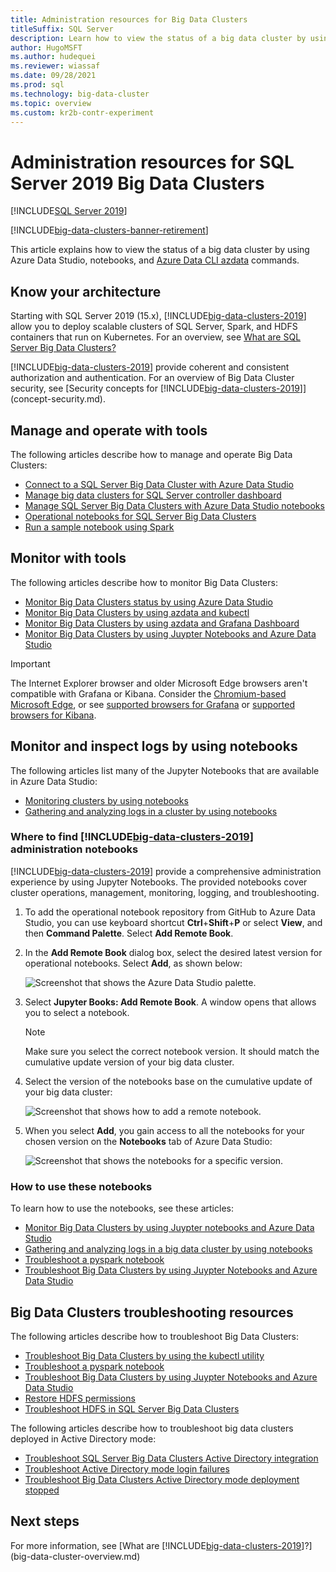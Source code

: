```yaml
---
title: Administration resources for Big Data Clusters
titleSuffix: SQL Server
description: Learn how to view the status of a big data cluster by using Azure Data Studio, notebooks, and Azure Data CLI azdata commands.
author: HugoMSFT
ms.author: hudequei
ms.reviewer: wiassaf
ms.date: 09/28/2021
ms.prod: sql
ms.technology: big-data-cluster
ms.topic: overview
ms.custom: kr2b-contr-experiment
---
```


# Administration resources for SQL Server 2019 Big Data Clusters

[!INCLUDE[SQL Server 2019](../includes/applies-to-version/sqlserver2019.md)]

[!INCLUDE[big-data-clusters-banner-retirement](../includes/bdc-banner-retirement.md)]

This article explains how to view the status of a big data cluster by using Azure Data Studio, notebooks, and [Azure Data CLI azdata](../azdata/reference/reference-azdata-app.md) commands.

## Know your architecture

Starting with SQL Server 2019 (15.x), [!INCLUDE[big-data-clusters-2019](../includes/ssbigdataclusters-ss-nover.md)] allow you to deploy scalable clusters of SQL Server, Spark, and HDFS containers that run on Kubernetes. For an overview, see [What are SQL Server Big Data Clusters?](big-data-cluster-overview.md)

[!INCLUDE[big-data-clusters-2019](../includes/ssbigdataclusters-ss-nover.md)] provide coherent and consistent authorization and authentication. For an overview of Big Data Cluster security, see [Security concepts for [!INCLUDE[big-data-clusters-2019](../includes/ssbigdataclusters-ss-nover.md)]](concept-security.md).

## Manage and operate with tools

The following articles describe how to manage and operate Big Data Clusters:

- [Connect to a SQL Server Big Data Cluster with Azure Data Studio](connect-to-big-data-cluster.md)
- [Manage big data clusters for SQL Server controller dashboard](manage-with-controller-dashboard.md)
- [Manage SQL Server Big Data Clusters with Azure Data Studio notebooks](notebooks-manage-bdc.md)
- [Operational notebooks for SQL Server Big Data Clusters](cluster-manage-notebooks.md)
- [Run a sample notebook using Spark](notebooks-tutorial-spark.md)

## Monitor with tools

The following articles describe how to monitor Big Data Clusters:

- [Monitor Big Data Clusters status by using Azure Data Studio](cluster-monitor-ads.md)
- [Monitor Big Data Clusters by using azdata and kubectl](cluster-monitor-cmdlet.md)
- [Monitor Big Data Clusters by using azdata and Grafana Dashboard](cluster-monitor-grafana.md)
- [Monitor Big Data Clusters by using Juypter Notebooks and Azure Data Studio](cluster-monitor-notebooks.md)

> [!IMPORTANT]
> The Internet Explorer browser and older Microsoft Edge browsers aren't compatible with Grafana or Kibana. Consider the [Chromium-based Microsoft Edge](https://microsoftedgewelcome.microsoft.com/), or see [supported browsers for Grafana](https://grafana.com/docs/grafana/latest/installation/requirements/#supported-web-browsers) or [supported browsers for Kibana](https://www.elastic.co/support/matrix#matrix_browsers).

## Monitor and inspect logs by using notebooks

The following articles list many of the Jupyter Notebooks that are available in Azure Data Studio:

- [Monitoring clusters by using notebooks](cluster-monitor-notebooks.md)
- [Gathering and analyzing logs in a cluster by using notebooks](cluster-logging-notebooks.md)

### Where to find [!INCLUDE[big-data-clusters-2019](../includes/ssbigdataclusters-ss-nover.md)] administration notebooks

[!INCLUDE[big-data-clusters-2019](../includes/ssbigdataclusters-ss-nover.md)] provide a comprehensive administration experience by using Jupyter Notebooks. The provided notebooks cover cluster operations, management, monitoring, logging, and troubleshooting.

1. To add the operational notebook repository from GitHub to Azure Data Studio, you can use keyboard shortcut **Ctrl**+**Shift**+**P** or select **View**, and then **Command Palette**. Select **Add Remote Book**.

1. In the **Add Remote Book** dialog box, select the desired latest version for operational notebooks. Select **Add**, as shown below:

   ![Screenshot that shows the Azure Data Studio palette.](media/view-cluster-status/bdc-ads-palette.png)

1. Select **Jupyter Books: Add Remote Book**. A window opens that allows you to select a notebook.

   > [!NOTE]
   > Make sure you select the correct notebook version. It should match the cumulative update version of your big data cluster.

1. Select the version of the notebooks base on the cumulative update of your big data cluster:

   ![Screenshot that shows how to add a remote notebook.](media/view-cluster-status/bdc-remote-guides.png)

1. When you select **Add**, you gain access to all the notebooks for your chosen version on the **Notebooks** tab of Azure Data Studio:

   ![Screenshot that shows the notebooks for a specific version.](media/view-cluster-status/bdc-ads-guides.png)

### How to use these notebooks

To learn how to use the notebooks, see these articles:

- [Monitor Big Data Clusters by using Juypter notebooks and Azure Data Studio](cluster-monitor-notebooks.md)
- [Gathering and analyzing logs in a big data cluster by using notebooks](cluster-logging-notebooks.md)
- [Troubleshoot a pyspark notebook](troubleshoot-pyspark-notebook.md)
- [Troubleshoot Big Data Clusters by using Juypter Notebooks and Azure Data Studio](cluster-troubleshooter-notebooks.md)

## Big Data Clusters troubleshooting resources

The following articles describe how to troubleshoot Big Data Clusters:

- [Troubleshoot Big Data Clusters by using the kubectl utility](cluster-troubleshooting-commands.md) 
- [Troubleshoot a pyspark notebook](troubleshoot-pyspark-notebook.md)
- [Troubleshoot Big Data Clusters by using Juypter Notebooks and Azure Data Studio](cluster-troubleshooter-notebooks.md)
- [Restore HDFS permissions](troubleshoot-hdfs-restore-admin.md)
- [Troubleshoot HDFS in SQL Server Big Data Clusters](troubleshoot-hdfs.md)

The following articles describe how to troubleshoot big data clusters deployed in Active Directory mode:

- [Troubleshoot SQL Server Big Data Clusters Active Directory integration](troubleshoot-active-directory.md) 
- [Troubleshoot Active Directory mode login failures](troubleshoot-ad-login-failed-untrusted-domain.md)
- [Troubleshoot Big Data Clusters Active Directory mode deployment stopped](troubleshoot-ad-reverse-lookup-zone.md)

## Next steps

For more information, see [What are [!INCLUDE[big-data-clusters-2019](../includes/ssbigdataclusters-ss-nover.md)]?](big-data-cluster-overview.md)
